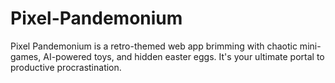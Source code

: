 # Pixel-Pandemonium
Pixel Pandemonium is a retro-themed web app brimming with chaotic mini-games, AI-powered toys, and hidden easter eggs. It's your ultimate portal to productive procrastination.
